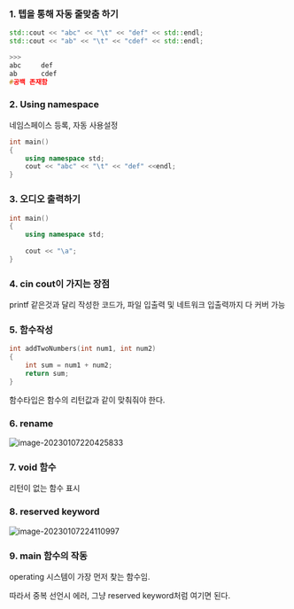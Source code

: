 ### 1. 텝을 통해 자동 줄맞춤 하기 

```cpp
std::cout << "abc" << "\t" << "def" << std::endl;
std::cout << "ab" << "\t" << "cdef" << std::endl;

>>>
abc     def
ab      cdef
#공백 존재함
```



### 2. Using namespace

네임스페이스 등록, 자동 사용설정

```cpp
int main() 
{
	using namespace std;
    cout << "abc" << "\t" << "def" <<endl;
}
```



### 3. 오디오 출력하기

```cpp
int main()
{
	using namespace std;
    
    cout << "\a";
}
```



### 4. cin cout이 가지는 장점

printf 같은것과 달리 작성한 코드가, 파일 입출력 및 네트워크 입출력까지 다 커버 가능



### 5. 함수작성

```cpp
int addTwoNumbers(int num1, int num2)
{
	int sum = num1 + num2;
	return sum;
}
```

함수타입은 함수의 리턴값과 같이 맞춰줘야 한다.



### 6. rename 

![image-20230107220425833](https://user-images.githubusercontent.com/89068148/211153817-f57a5a31-ef1b-435f-911e-fadb74b0389b.png)



### 7. void 함수

리턴이 없는 함수 표시





### 8. reserved keyword

![image-20230107224110997](https://user-images.githubusercontent.com/89068148/211153819-07eca6b6-0143-40fc-8cbc-16e2c0e8e8fd.png)



### 9. main 함수의 작동

operating 시스템이 가장 먼저 찾는 함수임.

따라서 중복 선언시 에러, 그냥 reserved keyword처럼 여기면 된다.